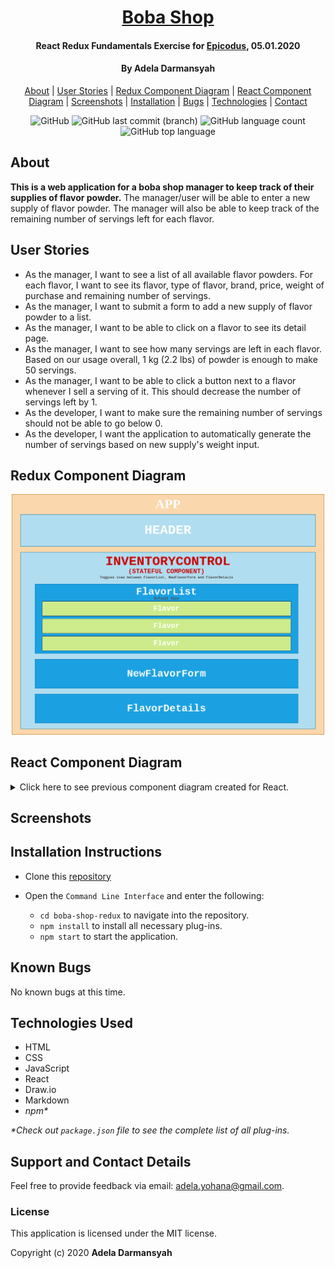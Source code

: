 <div align=center>

# [Boba Shop](https://github.com/ayohana/boba-shop-redux.git)

#### React Redux Fundamentals Exercise for [Epicodus](https://www.epicodus.com/), 05.01.2020

#### By **Adela Darmansyah**

[About](#About) | [User Stories](#User-Stories) | [Redux Component Diagram](##Redux-Component-Diagram) | [React Component Diagram](##React-Component-Diagram) | [Screenshots](#Screenshots) | [Installation](#Installation-Instructions) | [Bugs](#Known-Bugs) | [Technologies](#Technologies-Used) | [Contact](#Support-and-Contact-Details)

![GitHub](https://img.shields.io/github/license/ayohana/boba-shop-redux?color=%23DE98B2&style=for-the-badge) ![GitHub last commit (branch)](https://img.shields.io/github/last-commit/ayohana/boba-shop-redux/master?color=%23DE98B2&style=for-the-badge) ![GitHub language count](https://img.shields.io/github/languages/count/ayohana/boba-shop-redux?color=%23DE98B2&style=for-the-badge) ![GitHub top language](https://img.shields.io/github/languages/top/ayohana/boba-shop-redux?color=%23DE98B2&style=for-the-badge)

</div>

## About

**This is a web application for a boba shop manager to keep track of their supplies of flavor powder.** The manager/user will be able to enter a new supply of flavor powder. The manager will also be able to keep track of the remaining number of servings left for each flavor.

## User Stories

* As the manager, I want to see a list of all available flavor powders. For each flavor, I want to see its flavor, type of flavor, brand, price, weight of purchase and remaining number of servings.
* As the manager, I want to submit a form to add a new supply of flavor powder to a list.
* As the manager, I want to be able to click on a flavor to see its detail page.
* As the manager, I want to see how many servings are left in each flavor. Based on our usage overall, 1 kg (2.2 lbs) of powder is enough to make 50 servings.
* As the manager, I want to be able to click a button next to a flavor whenever I sell a serving of it. This should decrease the number of servings left by 1. 
* As the developer, I want to make sure the remaining number of servings should not be able to go below 0.
* As the developer, I want the application to automatically generate the number of servings based on new supply's weight input.

## Redux Component Diagram

<div align=center>
  <img style="width:500px" src="./public/boba-shop-redux-component-diagram.png">
</div>

## React Component Diagram

<details>
  <summary>Click here to see previous component diagram created for React.</summary>
  <div align=center>
    <img style="width:500px" src="./public/boba-shop-component-diagram.png">
  </div>
</details>

## Screenshots

<!-- _Coming up next week!_ -->

<!-- <img style="width:600px" src="./public/img/app-screenshot.jpg"> -->

## Installation Instructions

* Clone this [repository](https://github.com/ayohana/boba-shop-redux.git)

* Open the `Command Line Interface` and enter the following:
  * `cd boba-shop-redux` to navigate into the repository.
  * `npm install` to install all necessary plug-ins.
  * `npm start` to start the application.

## Known Bugs

No known bugs at this time.

## Technologies Used

* HTML
* CSS
* JavaScript
* React
* Draw.io
* Markdown
* _npm*_

_*Check out `package.json` file to see the complete list of all plug-ins._

## Support and Contact Details

Feel free to provide feedback via email: adela.yohana@gmail.com.

### License

This application is licensed under the MIT license.

Copyright (c) 2020 **Adela Darmansyah**
